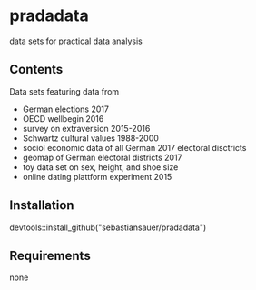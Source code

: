 # pradadata
data sets for practical data analysis


## Contents
Data sets featuring data from

- German elections 2017
- OECD wellbegin 2016
- survey on extraversion 2015-2016
- Schwartz cultural values 1988-2000
- sociol economic data of all German 2017 electoral disctricts
- geomap of German electoral districts 2017
- toy data set on sex, height, and shoe size
- online dating plattform experiment 2015


## Installation
devtools::install_github("sebastiansauer/pradadata")


## Requirements
none
